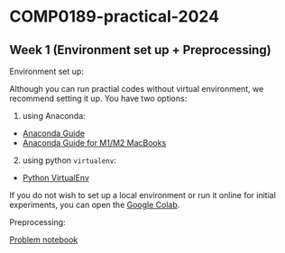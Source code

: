 # COMP0189-practical-2024

## Week 1 (Environment set up + Preprocessing)

Environment set up:

Although you can run practial codes without virtual environment, we recommend setting it up.
You have two options:

1) using Anaconda:  
- [Anaconda Guide]()
- [Anaconda Guide for M1/M2 MacBooks]()

2) using python `virtualenv`:  
- [Python VirtualEnv]()

If you do not wish to set up a local environment or run it online for initial experiments, you can open the [Google Colab](https://colab.research.google.com).


Preprocessing:

[Problem notebook]()  
